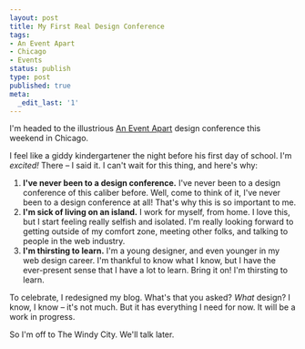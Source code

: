 ```yaml
---
layout: post
title: My First Real Design Conference
tags:
- An Event Apart
- Chicago
- Events
status: publish
type: post
published: true
meta:
  _edit_last: '1'
---
```

I'm headed to the illustrious <a href="http://aneventapart.com">An Event Apart</a> design conference this weekend in Chicago.

I feel like a giddy kindergartener the night before his first day of school. I'm <em>excited! </em>There – I said it. I can't wait for this thing, and here's why:
<ol>
	<li><strong>I've never been to a design conference.</strong> I've never been to a design conference of this caliber before. Well, come to think of it, I've never been to a design conference at all! That's why this is so important to me.</li>
	<li><strong>I'm sick of living on an island.</strong> I work for myself, from home. I love this, but I start feeling really selfish and isolated. I'm really looking forward to getting outside of my comfort zone, meeting other folks, and talking to people in the web industry.</li>
	<li><strong>I'm thirsting to learn.</strong> I'm a young designer, and even younger in my web design career. I'm thankful to know what I know, but I have the ever-present sense that I have a lot to learn. Bring it on! I'm thirsting to learn.</li>
</ol>
To celebrate, I redesigned my blog. What's that you asked? <em>What</em> design? I know, I know – it's not much. But it has everything I need for now. It will be a work in progress.

So I'm off to The Windy City. We'll talk later.
